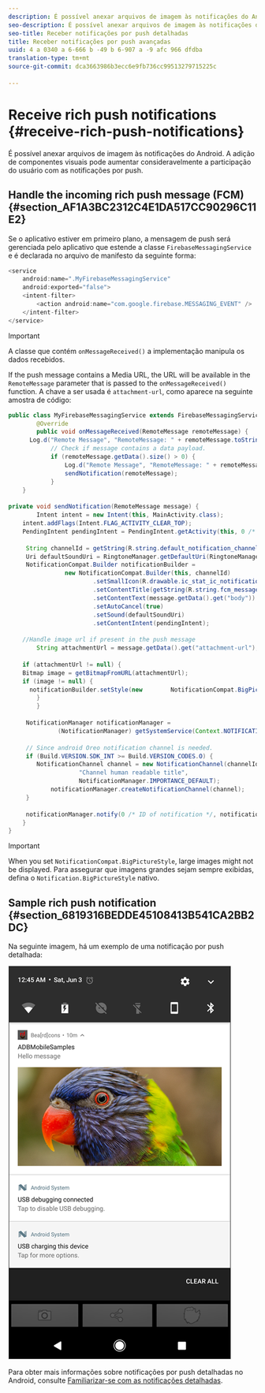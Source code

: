 ```yaml
---
description: É possível anexar arquivos de imagem às notificações do Android. A adição de componentes visuais pode aumentar consideravelmente a participação do usuário com as notificações por push.
seo-description: É possível anexar arquivos de imagem às notificações do Android. A adição de componentes visuais pode aumentar consideravelmente a participação do usuário com as notificações por push.
seo-title: Receber notificações por push detalhadas
title: Receber notificações por push avançadas
uuid: 4 a 0340 a 6-666 b -49 b 6-907 a -9 afc 966 dfdba
translation-type: tm+mt
source-git-commit: dca3663986b3ecc6e9fb736cc99513279715225c

---
```



# Receive rich push notifications {#receive-rich-push-notifications}

É possível anexar arquivos de imagem às notificações do Android. A adição de componentes visuais pode aumentar consideravelmente a participação do usuário com as notificações por push.

## Handle the incoming rich push message (FCM) {#section_AF1A3BC2312C4E1DA517CC90296C11E2}

Se o aplicativo estiver em primeiro plano, a mensagem de push será gerenciada pelo aplicativo que estende a classe `FirebaseMessagingService` e é declarada no arquivo de manifesto da seguinte forma:

```java
<service
    android:name=".MyFirebaseMessagingService"
    android:exported="false">
    <intent-filter>
        <action android:name="com.google.firebase.MESSAGING_EVENT" />
    </intent-filter>
</service>
```

>[!IMPORTANT]
>
>A classe que contém `onMessageReceived()` a implementação manipula os dados recebidos.

If the push message contains a Media URL, the URL will be available in the `RemoteMessage` parameter that is passed to the `onMessageReceived()` function. A chave a ser usada é `attachment-url`, como aparece na seguinte amostra de código:

```java
public class MyFirebaseMessagingService extends FirebaseMessagingService {
        @Override
        public void onMessageReceived(RemoteMessage remoteMessage) {
      Log.d("Remote Message", "RemoteMessage: " + remoteMessage.toString());
            // Check if message contains a data payload.
            if (remoteMessage.getData().size() > 0) {
                Log.d("Remote Message", "RemoteMessage: " + remoteMessage.getData());
                sendNotification(remoteMessage);
            }
    }
 
private void sendNotification(RemoteMessage message) {
        Intent intent = new Intent(this, MainActivity.class);
    intent.addFlags(Intent.FLAG_ACTIVITY_CLEAR_TOP);
    PendingIntent pendingIntent = PendingIntent.getActivity(this, 0 /* Request code */, intent, PendingIntent.FLAG_ONE_SHOT);

     String channelId = getString(R.string.default_notification_channel_id);
     Uri defaultSoundUri = RingtoneManager.getDefaultUri(RingtoneManager.TYPE_NOTIFICATION);
     NotificationCompat.Builder notificationBuilder =
                new NotificationCompat.Builder(this, channelId)
                        .setSmallIcon(R.drawable.ic_stat_ic_notification)
                        .setContentTitle(getString(R.string.fcm_message))
                        .setContentText(message.getData().get("body"))
                        .setAutoCancel(true)
                        .setSound(defaultSoundUri)
                        .setContentIntent(pendingIntent);
  
    //Handle image url if present in the push message 
        String attachmentUrl = message.getData().get("attachment-url");
  
    if (attachmentUrl != null) { 
    Bitmap image = getBitmapFromURL(attachmentUrl); 
    if (image != null) { 
      notificationBuilder.setStyle(new        NotificationCompat.BigPictureStyle().bigPicture(image)); 
        } 
        } 

     NotificationManager notificationManager =
              (NotificationManager) getSystemService(Context.NOTIFICATION_SERVICE);

     // Since android Oreo notification channel is needed.
     if (Build.VERSION.SDK_INT >= Build.VERSION_CODES.O) {
        NotificationChannel channel = new NotificationChannel(channelId,
                    "Channel human readable title",
                    NotificationManager.IMPORTANCE_DEFAULT);
            notificationManager.createNotificationChannel(channel);
     }

     notificationManager.notify(0 /* ID of notification */, notificationBuilder.build());
    }
}
```

>[!IMPORTANT]
>
>When you set `NotificationCompat.BigPictureStyle`, large images might not be displayed. Para assegurar que imagens grandes sejam sempre exibidas, defina o `Notification.BigPictureStyle` nativo.

## Sample rich push notification {#section_6819316BEDDE45108413B541CA2BB2DC}

Na seguinte imagem, há um exemplo de uma notificação por push detalhada:

![](assets/rich-push-notification_example.png)

Para obter mais informações sobre notificações por push detalhadas no Android, consulte [Familiarizar-se com as notificações detalhadas](https://developer.android.com/distribute/best-practices/engage/rich-notifications.html).
